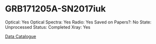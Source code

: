 # GRB171205A-SN2017iuk

Optical: Yes
Optical Spectra: Yes
Radio: Yes
Saved on Papers?: No
State: Unprocessed
Status: Completed
Xray: Yes

[Data Catalogue](GRB171205A-SN2017iuk%20a40dc2a71440411d8d2ea3cd321c35e3/Data%20Catalogue%20c7c7b308715b4de0895dd706adcfb289.csv)